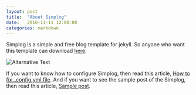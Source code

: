 ```yaml
---
layout: post
title:  "About Simplog"
date:   2016-11-11 12:00:00
categories: markdown
---
```


Simplog is a simple and free blog template for jekyll.
So anyone who want this template can download
[here](https://github.com/dhparkdh/simplog/tree/gh-pages).

![Alternative Text](https://raw.githubusercontent.com/dhparkdh/simplog/gh-pages/assets/img/simplog.png)

If you want to know how to configure Simplog, then read this article,
[How to fix _config.yml file](https://dhparkdh.github.io/simplog/simplog/2016/12/25/01.html).
And if you want to see the sample post of the Simplog, then read this article,
[Sample post](https://dhparkdh.github.io/simplog/simplog/2017/01/01/01.html).
